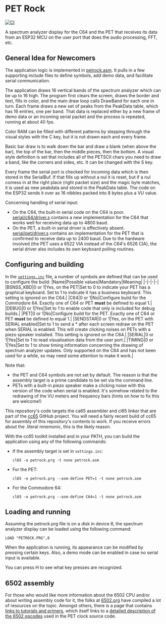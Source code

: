 # PET Rock

[![CI](https://github.com/PlummersSoftwareLLC/PETRock/actions/workflows/CI.yml/badge.svg)](https://github.com/PlummersSoftwareLLC/PETRock/actions/workflows/CI.yml)

A spectrum analyzer display for the C64 and the PET that receives its data from an ESP32 MCU on the user port that does the audio processing, FFT, etc.

## General Idea for Newcomers

The application logic is implemented in [petrock.asm](petrock.asm). It pulls in a few supporting include files to define symbols, add demo data, and facilitate serial communication.

The application draws 16 vertical bands of the spectrum analyzer which can be up to 16 high. The program first clears the screen, draws the border and text, fills in color, and the main draw loop calls DrawBand for each one in turn. Each frame draws a new set of peaks from the PeakData table, which has 16 entries, one per band. That data is replaced either by a new frame of demo data or an incoming serial packet and the process is repeated, running at about 40 fps.

Color RAM can be filled with different patterns by stepping through the visual styles with the C key, but it is not drawn each and every frame.  

Basic bar draw is to walk down the bar and draw a blank (when above the bar), the top of the bar, then the middle pieces, then the bottom. A visual style definition is set that includes all of the PETSCII chars you need to draw a band, like the corners and sides, etc. It can be changed with the S key.

Every frame the serial port is checked for incoming data which is then stored in the SerialBuf. If that fills up without a nul it is reset, but if a nul comess in at the right place (right packet size) and the magic byte matches, it is used as new peakdata and stored in the PeakData table. The code on the ESP32 sends it over as 16 nibbles packed into 8 bytes plus a VU value.

Concerning handling of serial input:

- On the C64, the built-in serial code on the C64 is poor. [serial/c64/driver.s](serial/c64/driver.s) contains a new implementation for the C64 that works well for receiving data up to 4800 baud.
- On the PET, a built-in serial driver is effectively absent. [serial/pet/driver.s](serial/pet/driver.s) contains an implementation for the PET that is confirmed to receive data up to 2400 baud. Due to the hardware involved (the PET uses a 6522 VIA instead of the C64's 6526 CIA), the serial driver also includes its own keyboard polling routines.

## Configuring and building

In the [`settings.inc`](settings.inc) file, a number of symbols are defined that can be used to configure the build:
|Name|Possible values|Mandatory|Meaning|
|-|-|-|-|
|BSNSS_KBD|0 or 1|Yes, on the PET|Set to 0 to indicate your PET has a graphical keyboard. Set to 1 to indicate it has a business keyboard. This setting is ignored on the C64.|
|C64|0 or 1|No|Configure build for the Commodore 64. Exactly one of C64 or PET **must** be defined to equal 1.|
|DEBUG|0 or 1|Yes|Set to 1 to enable code that only is included for debug builds.|
|PET|0 or 1|No|Configure build for the PET. Exactly one of C64 or PET **must** be defined to equal 1.|
|SENDSTAR|0 or 1|Yes, on the PET with SERIAL enabled|Set to 1 to send a * after each screen redraw on the PET when SERIAL is enabled. This will create clicking noises on PETs with a piezo speaker installed. This setting is ignored on the C64.|
|SERIAL|0 or 1|Yes|Set to 1 to read visualisation data from the user port.|
|TIMING|0 or 1|Yes|Set to 1 to show timing information concerning the drawing of spectrum analyzer updates. Only supported on the C64 and has not been used for a while, so may need some attention to make it work.|

Note that:

- the PET and C64 symbols are not set by default. The reason is that the assembly target is a prime candidate to be set via the command line.
- PETs with a built-in piezo speaker make a clicking noise with this version of the code when serial is enabled. It's somehow related to the redrawing of the VU meters and frequency bars (hints on how to fix this are welcome!)

This repository's code targets the ca65 assembler and cl65 linker that are part of the [cc65](https://cc65.github.io/) GitHub project. You will need a fairly recent build of cc65 for assembly of this repository's contents to work. If you receive errors about the .literal mnemonic, this is the likely reason.

With the cc65 toolkit installed and in your PATH, you can build the application using any of the following commands:

- If the assembly target is set in `settings.inc`:

  ```text
  cl65 -o petrock.prg -t none petrock.asm
  ```

- For the PET:

  ```text
  cl65 -o petrock.prg --asm-define PET=1 -t none petrock.asm
  ```

- For the Commodore 64:

  ```text
  cl65 -o petrock.prg --asm-define C64=1 -t none petrock.asm
  ```
  
## Loading and running

Assuming the petrock.prg file is on a disk in device 8, the spectrum analyzer display can be loaded using the following command:

```text
LOAD "PETROCK.PRG",8
```

When the application is running, its appearance can be modified by pressing certain keys. Also, a demo mode can be enabled in case no serial input is available.

You can press H to see what key presses are recognized.

## 6502 assembly

For those who would like more information about the 6502 CPU and/or about writing assembly code for it, the folks at [6502.org](http://www.6502.org) have compiled a lot of resources on the topic. Amongst others, there is a page that contains [links to tutorials and primers](http://www.6502.org/tutorials/), which itself links to a [detailed description of the 6502 opcodes](http://www.6502.org/tutorials/6502opcodes.html) used in the PET clock source code.
